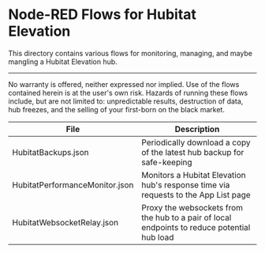 # Node-RED Flows for Hubitat Elevation

This directory contains various flows for monitoring, managing, and maybe mangling a Hubitat Elevation hub.
***
No warranty is offered, neither expressed nor implied.  Use of the flows contained herein is at the user's own risk.  Hazards of running these flows include, but are not limited to: unpredictable results, destruction of data, hub freezes, and the selling of your first-born on the black market.

| File | Description |
| ------ | ------ |
| HubitatBackups.json            | Periodically download a copy of the latest hub backup for safe-keeping |
| HubitatPerformanceMonitor.json | Monitors a Hubitat Elevation hub's response time via requests to the App List page |
| HubitatWebsocketRelay.json     | Proxy the websockets from the hub to a pair of local endpoints to reduce potential hub load |
